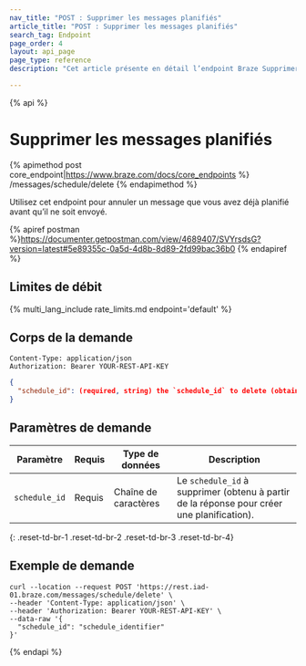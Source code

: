 ```yaml
---
nav_title: "POST : Supprimer les messages planifiés"
article_title: "POST : Supprimer les messages planifiés"
search_tag: Endpoint
page_order: 4
layout: api_page
page_type: reference
description: "Cet article présente en détail l’endpoint Braze Supprimer les messages planifiés."

---
```

{% api %}
# Supprimer les messages planifiés
{% apimethod post core_endpoint|https://www.braze.com/docs/core_endpoints %} 
/messages/schedule/delete
{% endapimethod %}

Utilisez cet endpoint pour annuler un message que vous avez déjà planifié avant qu’il ne soit envoyé.

{% apiref postman %}https://documenter.getpostman.com/view/4689407/SVYrsdsG?version=latest#5e89355c-0a5d-4d8b-8d89-2fd99bac36b0 {% endapiref %}

## Limites de débit

{% multi_lang_include rate_limits.md endpoint='default' %}

## Corps de la demande

```
Content-Type: application/json
Authorization: Bearer YOUR-REST-API-KEY
```

```json
{
  "schedule_id": (required, string) the `schedule_id` to delete (obtained from the response to create schedule)
}
```

## Paramètres de demande

| Paramètre | Requis | Type de données | Description |
| --------- | ---------| --------- | ----------- |
| `schedule_id` | Requis | Chaîne de caractères | Le `schedule_id` à supprimer (obtenu à partir de la réponse pour créer une planification). |
{: .reset-td-br-1 .reset-td-br-2 .reset-td-br-3  .reset-td-br-4}

## Exemple de demande
```
curl --location --request POST 'https://rest.iad-01.braze.com/messages/schedule/delete' \
--header 'Content-Type: application/json' \
--header 'Authorization: Bearer YOUR-REST-API-KEY' \
--data-raw '{
  "schedule_id": "schedule_identifier"
}'
```

{% endapi %}

